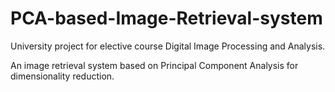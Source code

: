 # PCA-based-Image-Retrieval-system
University project for elective course Digital Image Processing and Analysis.

An image retrieval system based on Principal Component Analysis for dimensionality reduction.
